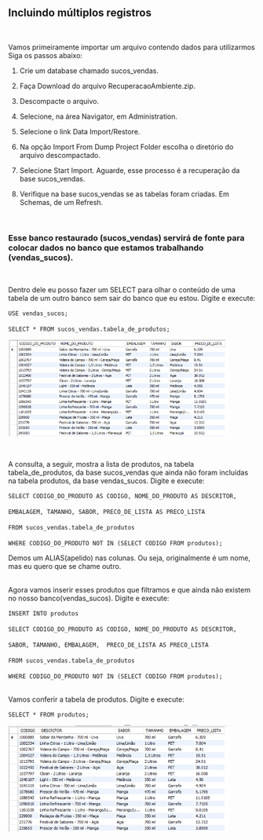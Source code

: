## Incluindo múltiplos registros

<br>

Vamos primeiramente importar um arquivo contendo dados para utilizarmos
Siga os passos abaixo:
1) Crie um database chamado sucos_vendas.

1) Faça Download do arquivo RecuperacaoAmbiente.zip.

2) Descompacte o arquivo.

3) Selecione, na área Navigator, em Administration.

4) Selecione o link Data Import/Restore.

5) Na opção Import From Dump Project Folder escolha o diretório do arquivo descompactado.

6) Selecione Start Import. Aguarde, esse processo é a recuperação da base sucos_vendas.

7) Verifique na base sucos_vendas se as tabelas foram criadas. Em Schemas, de um Refresh.

<br>

### Esse banco restaurado (sucos_vendas) servirá de fonte para colocar dados no banco que estamos trabalhando (vendas_sucos).

<br>

Dentro dele eu posso fazer um SELECT para olhar o conteúdo de uma tabela de um outro banco sem sair do banco que eu estou.
Digite e execute:
```
USE vendas_sucos;

SELECT * FROM sucos_vendas.tabela_de_produtos;
```
<img src="./images/sucosvendas.png" width="450" ><br>

<br>

A consulta, a seguir, mostra a lista de produtos, na tabela tabela_de_produtos, da base sucos_vendas que ainda não foram incluídas na tabela produtos, da base vendas_sucos. 
Digite e execute:
```
SELECT CODIGO_DO_PRODUTO AS CODIGO, NOME_DO_PRODUTO AS DESCRITOR,

EMBALAGEM, TAMANHO, SABOR, PRECO_DE_LISTA AS PRECO_LISTA

FROM sucos_vendas.tabela_de_produtos

WHERE CODIGO_DO_PRODUTO NOT IN (SELECT CODIGO FROM produtos);
```
Demos um ALIAS(apelido) nas colunas. Ou seja, originalmente é um nome, mas eu quero que se chame outro.

<br>
Agora vamos inserir esses produtos que filtramos e que ainda não existem no nosso banco(vendas_sucos).
Digite e execute:

```
INSERT INTO produtos

SELECT CODIGO_DO_PRODUTO AS CODIGO, NOME_DO_PRODUTO AS DESCRITOR,

SABOR, TAMANHO, EMBALAGEM,  PRECO_DE_LISTA AS PRECO_LISTA

FROM sucos_vendas.tabela_de_produtos

WHERE CODIGO_DO_PRODUTO NOT IN (SELECT CODIGO FROM produtos);
```

<br>
Vamos conferir a tabela de produtos. Digite e execute:

```
SELECT * FROM produtos;
```
<img src="./images/produtos.png" width="450" ><br>
